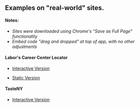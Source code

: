 ## Examples on "real-world" sites. 

#### Notes:
 - _Sites were downloaded using Chrome's "Save as Full Page" functionality_
 - _Embed code "drag and dropped" at top of app, with no other adjustments_
 
#### Labor's Career Center Locator

 - [Interactive Version](http://nys-its.github.io/universal-navigation/real-world-examples/index.html)

 - [Static Version](http://nys-its.github.io/universal-navigation/real-world-examples/index-s.html)
 
#### TasteNY

 - [Interactive Version](http://nys-its.github.io/universal-navigation/real-world-examples/tasteny.html)
 
 
